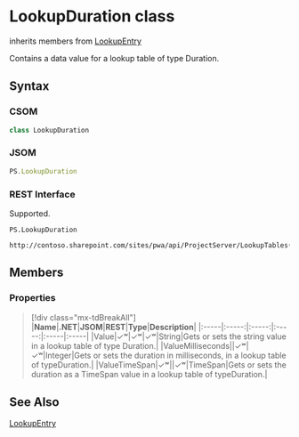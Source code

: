 [comment]: # (Name:LookupDuration)
[comment]: # (Name:Microsoft.ProjectServer.LookupDuration)
[comment]: # (Type:class)
[comment]: # (Status:Verified)

# <a name="name"></a>LookupDuration class

inherits members from [LookupEntry](LookupEntry.md)<br/>

<a name="description"></a>Contains a data value for a lookup table of type Duration.

## <a name="syntax"></a>Syntax

### CSOM

```cs
class LookupDuration 
```
### JSOM

```javascript
PS.LookupDuration
```
### REST Interface

Supported.

```
PS.LookupDuration

http://contoso.sharepoint.com/sites/pwa/api/ProjectServer/LookupTables('{tableid}')/Entries('{entryid}')
```

## <a name="members"></a>Members

### <a name="properties"></a>Properties

> [!div class="mx-tdBreakAll"]
|**Name**|**.NET**|**JSOM**|**REST**|**Type**|**Description**|
|:-----|:-----:|:-----:|:-----:|:-----|:-----|
|<a name="Value"></a>Value|&#x2713;&#x02B7;|&#x2713;&#x02B7;|&#x2713;&#x02B7;|String|Gets or sets the string value in a lookup table of type Duration.|
|<a name="ValueMilliseconds"></a>ValueMilliseconds||&#x2713;&#x02B7;|&#x2713;&#x02B7;|Integer|Gets or sets the duration in milliseconds, in a lookup table of typeDuration.|
|<a name="ValueTimeSpan"></a>ValueTimeSpan|&#x2713;&#x02B7;||&#x2713;&#x02B7;|TimeSpan|Gets or sets the duration as a TimeSpan value in a lookup table of typeDuration.|

## <a name="seeAlso"></a>See Also
[LookupEntry](LookupEntry.md)
